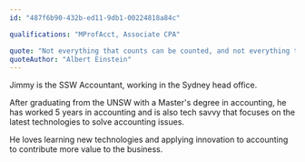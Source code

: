 ```yaml
---
id: "487f6b90-432b-ed11-9db1-00224818a84c"

qualifications: "MProfAcct, Associate CPA"

quote: "Not everything that counts can be counted, and not everything that can be counted counts"
quoteAuthor: "Albert Einstein"
---
```


Jimmy is the SSW Accountant, working in the Sydney head office. 

After graduating from the UNSW with a Master's degree in accounting, he has worked 5 years in accounting and is also tech savvy that focuses on the latest technologies to solve accounting issues.

He loves learning new technologies and applying innovation to accounting to contribute more value to the business.